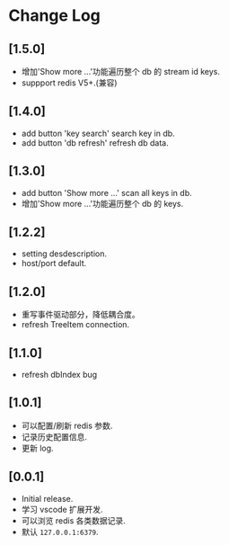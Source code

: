 # Change Log

## [1.5.0]

- 增加'Show more ...'功能遍历整个 db 的 stream id keys.
- suppport redis V5+.(兼容)

## [1.4.0]

- add button 'key search' search key in db.
- add button 'db refresh' refresh db data.

## [1.3.0]

- add button 'Show more ...' scan all keys in db.
- 增加'Show more ...'功能遍历整个 db 的 keys.

## [1.2.2]

- setting desdescription.
- host/port default.

## [1.2.0]

- 重写事件驱动部分，降低耦合度。
- refresh TreeItem connection.

## [1.1.0]

- refresh dbIndex bug

## [1.0.1]

- 可以配置/刷新 redis 参数.
- 记录历史配置信息.
- 更新 log.

## [0.0.1]

- Initial release.
- 学习 vscode 扩展开发.
- 可以浏览 redis 各类数据记录.
- 默认 `127.0.0.1:6379`.
